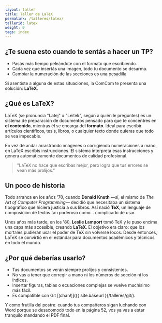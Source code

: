 ```yaml
---
layout: taller
title: Taller de LaTeX
permalink: /talleres/latex/
tallerid: latex
weight: 0
tags: index
---
```


## ¿Te suena esto cuando te sentás a hacer un TP?

- Pasás más tiempo peleándote con el formato que escribiendo.
- Cada vez que insertás una imagen, todo tu documento se desarma.
- Cambiar la numeración de las secciones es una pesadilla.

Si asentiste a alguna de estas situaciones, la ComCom te presenta una solución: **LaTeX**.

## ¿Qué es LaTeX?

LaTeX (se pronuncia "Latej" o "Leitek", según a quién le preguntes) es un sistema de preparación de documentos pensado para que te concentres en **el contenido**, mientras él se encarga del **formato**. Ideal para escribir artículos científicos, tesis, libros, o cualquier texto donde quieras que todo se vea impecable.

En vez de andar arrastrando imágenes o corrigiendo numeraciones a mano, en LaTeX escribís instrucciones. El sistema interpreta esas instrucciones y genera automáticamente documentos de calidad profesional.

> "LaTeX no hace que escribas mejor, pero logra que tus errores se vean más prolijos."

## Un poco de historia

Todo arranca en los años '70, cuando **Donald Knuth** —sí, el mismo de *The Art of Computer Programming*— decidió que necesitaba un sistema tipográfico que hiciera justicia a sus libros. Así nació **TeX**, un lenguaje de composición de textos tan poderoso como... complicado de usar.

Unos años más tarde, en los '80, **Leslie Lamport** tomó TeX y le puso encima una capa más accesible, creando **LaTeX**. El objetivo era claro: que los mortales pudieran usar el poder de TeX sin volverse locos. Desde entonces, LaTeX se convirtió en el estándar para documentos académicos y técnicos en todo el mundo.

## ¿Por qué deberías usarlo?

- Tus documentos se verán siempre prolijos y consistentes.
- No vas a tener que corregir a mano ni los números de sección ni los índices.
- Insertar figuras, tablas o ecuaciones complejas se vuelve muchísimo más fácil.
- Es compatible con Git [(chan!)]({{ site.baseurl }}/talleres/git/).

Y como frutilla del postre: cuando tus compañeros sigan luchando con Word porque se desacomodó todo en la página 52, vos ya vas a estar tranquilo mandando el PDF final.

